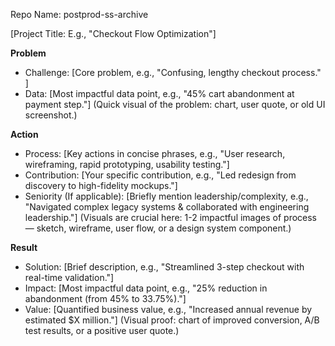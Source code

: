 Repo Name: postprod-ss-archive

[Project Title: E.g., "Checkout Flow Optimization"]

**Problem**
- Challenge: [Core problem, e.g., "Confusing, lengthy checkout process." ]
- Data: [Most impactful data point, e.g., "45% cart abandonment at payment step."] (Quick visual of the problem: chart, user quote, or old UI screenshot.)

**Action**
- Process: [Key actions in concise phrases, e.g., "User research, wireframing, rapid prototyping, usability testing."]
- Contribution: [Your specific contribution, e.g., "Led redesign from discovery to high-fidelity mockups."]
- Seniority (If applicable): [Briefly mention leadership/complexity, e.g., "Navigated complex legacy systems & collaborated with engineering leadership."] (Visuals are crucial here: 1-2 impactful images of process — sketch, wireframe, user flow, or a design system component.)

**Result**
- Solution: [Brief description, e.g., "Streamlined 3-step checkout with real-time validation."]
- Impact: [Most impactful data point, e.g., "25% reduction in abandonment (from 45% to 33.75%)."]
- Value: [Quantified business value, e.g., "Increased annual revenue by estimated $X million."] (Visual proof: chart of improved conversion, A/B test results, or a positive user quote.)